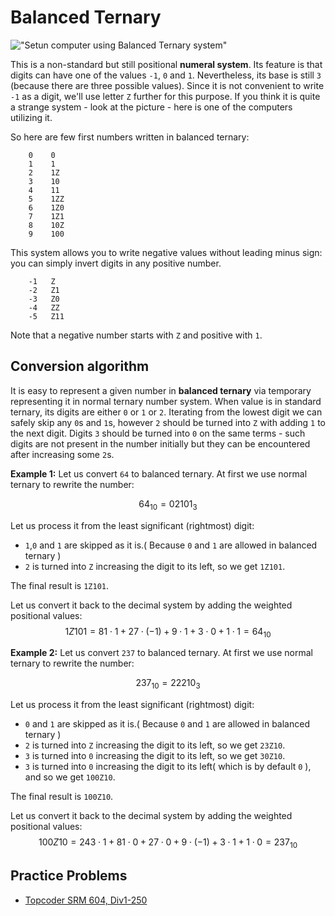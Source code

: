 # Balanced Ternary

!["Setun computer using Balanced Ternary system"](http://ternary.3neko.ru/photo/setun1_small.jpg)

This is a non-standard but still positional **numeral system**. Its feature is that digits can have one of the values `-1`, `0` and `1`.
Nevertheless, its base is still `3` (because there are three possible values). Since it is not convenient to write `-1` as a digit,
we'll use letter `Z` further for this purpose. If you think it is quite a strange system - look at the picture - here is one of the
computers utilizing it.

So here are few first numbers written in balanced ternary:

```nohighlight
    0    0
    1    1
    2    1Z
    3    10
    4    11
    5    1ZZ
    6    1Z0
    7    1Z1
    8    10Z
    9    100
```

This system allows you to write negative values without leading minus sign: you can simply invert digits in any positive number.

```nohighlight
    -1   Z
    -2   Z1
    -3   Z0
    -4   ZZ
    -5   Z11
```

Note that a negative number starts with `Z` and positive with `1`.

## Conversion algorithm

It is easy to represent a given number in **balanced ternary** via temporary representing it in normal ternary number system. When value is
in standard ternary, its digits are either `0` or `1` or `2`. Iterating from the lowest digit we can safely skip any `0`s and `1`s,
however `2` should be turned into `Z` with adding `1` to the next digit. Digits `3` should be turned into `0` on the same terms -
such digits are not present in the number initially but they can be encountered after increasing some `2`s.

**Example 1:** Let us convert `64` to balanced ternary. At first we use normal ternary to rewrite the number:

$$ 64_{10} = 02101_{3} $$

Let us process it from the least significant (rightmost) digit:

- `1`,`0` and `1` are skipped as it is.( Because `0` and `1` are allowed in balanced ternary )
- `2` is turned into `Z` increasing the digit to its left, so we get `1Z101`.

The final result is `1Z101`.

Let us convert it back to the decimal system by adding the weighted positional values:
$$ 1Z101 = 81 \cdot 1 + 27 \cdot (-1) + 9 \cdot 1 + 3 \cdot 0 + 1 \cdot 1 = 64_{10} $$

**Example 2:** Let us convert `237` to balanced ternary. At first we use normal ternary to rewrite the number:

$$ 237_{10} = 22210_{3} $$

Let us process it from the least significant (rightmost) digit:

- `0` and `1` are skipped as it is.( Because `0` and `1` are allowed in balanced ternary )
- `2` is turned into `Z` increasing the digit to its left, so we get `23Z10`.
- `3` is turned into `0` increasing the digit to its left, so we get `30Z10`.
- `3` is turned into `0` increasing the digit to its left( which is by default `0` ), and so we get `100Z10`.

The final result is `100Z10`.

Let us convert it back to the decimal system by adding the weighted positional values:
$$ 100Z10 = 243 \cdot 1 + 81 \cdot 0 + 27 \cdot 0 + 9 \cdot (-1) + 3 \cdot 1 + 1 \cdot 0 = 237_{10} $$

## Practice Problems

- [Topcoder SRM 604, Div1-250](http://community.topcoder.com/stat?c=problem_statement&pm=12917&rd=15837)
